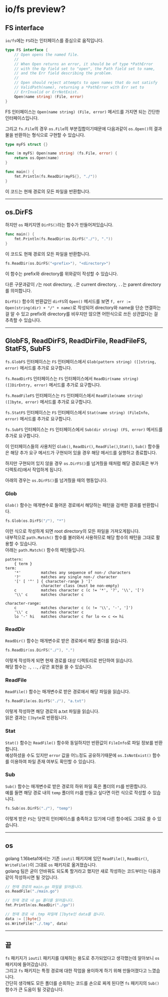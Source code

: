 # io/fs preview?

## FS interface

`io/fs`에는 `FS`라는 인터페이스를 중심으로 움직입니다.

```go
type FS interface {
  	// Open opens the named file.
  	//
  	// When Open returns an error, it should be of type *PathError
	// with the Op field set to "open", the Path field set to name,
	// and the Err field describing the problem.
	//
	// Open should reject attempts to open names that do not satisfy
	// ValidPath(name), returning a *PathError with Err set to
	// ErrInvalid or ErrNotExist.
	Open(name string) (File, error)
}
```
FS 인터페이스는 `Open(name string) (File, error)` 메서드를 가지면 되는 간단한 인터페이스입니다.

그리고 `fs.File`의 경우 `os.File`의 부분집합이기때문에 다음과같이 `os.Open()`의 결과물을 반환하는 형식으로 구현할 수 있습니다.

```go
type myFS struct {}

func (m myFS) Open(name string) (fs.File, error) {
    return os.Open(name)
}

func main() {
	fmt.Println(fs.ReadDir(myFS{}, "./"))
}
```

이 코드는 현재 경로의 모든 파일을 반환합니다.

---

## os.DirFS

하지만 `os` 패키지엔 `DirFS()`라는 함수가 만들어져있습니다.

```go
func main() {
	fmt.Println(fs.ReadDir(os.DirFS("./"), "."))
}
```

이 코드도 현재 경로의 모든 파일을 반환합니다.

```go
fs.ReadDir(os.DirFS("<prefix>"), "<directory>")
```

이 함수는 prefix와 directory를 위와같이 작성할 수 있습니다.

다른 구문과같이 `/`는 root directory, `.`은 current directory, `..`는 parent directory를 의미합니다.

`DirFS()` 함수의 반환값인 `dirFS`의 `Open()` 메서드를 보면 `f, err := Open(string(dir) + "/" + name)`로 작성되어 directory와 name을 단순 연결하는 걸 알 수 있고 prefix와 directory를 비우지만 않으면 어떤식으로 쓰든 상관없다는 걸 추측할 수 있습니다.

---

## GlobFS, ReadDirFS, ReadDirFile, ReadFileFS, StatFS, SubFS

`fs.GlobFS` 인터페이스는 `FS` 인터페이스에서 `Glob(pattern string) ([]string, error)` 메서드를 추가로 요구합니다.

`fs.ReadDirFS` 인터페이스는 `FS` 인터페이스에서 `ReadDir(name string) ([]DirEntry, error)` 메서드를 추가로 요구합니다.

`fs.ReadFileFS` 인터페이스는 `FS` 인터페이스에서 `ReadFile(name string) ([]byte, error)` 메서드를 추가로 요구합니다.

`fs.StatFS` 인터페이스는 `FS` 인터페이스에서 `Stat(name string) (FileInfo, error)` 메서드를 추가로 요구합니다.

`fs.SubFS` 인터페이스는 `FS` 인터페이스에서 `Sub(dir string) (FS, error)` 메서드를 추가로 요구합니다.

이 인터페이스들의 사용처인 `Glob()`, `ReadDir()`, `ReadFile()`,`Stat()`, `Sub()` 함수들은 해당 추가 요구 메서드가 구현되어 있을 경우 해당 메서드를 실행하고 종료합니다.

하지만 구현되어 있지 않을 경우 `os.DirFS()`를 넘겨줬을 때처럼 해당 경로(혹은 부가 디렉토리)에서 작업하게 됩니다.

아래의 경우는 `os.DirFS()`를 넘겨줬을 때의 행동입니다.

### Glob

`Glob()` 함수는 매개변수로 들어온 경로에서 해당하는 패턴을 검색한 결과를 반환합니다.

```go
fs.Glob(os.DirFS("/"), "*")
```

이런 식으로 작성하게 되면 root directory의 모든 파일을 가져오게됩니다.  
내부적으로 `path.Match()` 함수를 불러와서 사용하므로 해당 함수의 패턴을 그대로 활용할 수 있습니다.  
아래는 `path.Match()` 함수의 패턴들입니다.

```
pattern:
	{ term }
term:
	'*'         matches any sequence of non-/ characters
	'?'         matches any single non-/ character
	'[' [ '^' ] { character-range } ']'
	            character class (must be non-empty)
	c           matches character c (c != '*', '?', '\\', '[')
	'\\' c      matches character c

character-range:
	c           matches character c (c != '\\', '-', ']')
	'\\' c      matches character c
	lo '-' hi   matches character c for lo <= c <= hi
```

### ReadDir

`ReadDir()` 함수는 매개변수로 받은 경로에서 해당 폴더를 읽습니다.

```go
fs.ReadDir(os.DirFS("./"), ".")
```

이렇게 작성하게 되면 현재 경로를 대상 디렉토리로 판단하여 읽습니다.  
해당 함수는 `.`, `..`, `/`같은 표현을 쓸 수 있습니다.

### ReadFile

`ReadFile()` 함수는 매개변수로 받은 경로에서 해당 파일을 읽습니다.

```go
fs.ReadFile(os.DirFS("./"), "a.txt")
```

이렇게 작성하면 해당 경로의 a.txt 파일을 읽습니다.  
읽은 결과는 `[]byte`로 반환됩니다.

### Stat

`Stat()` 함수는 `ReadFile()` 함수와 동일하지만 반환값이 `FileInfo`로 파일 정보를 반환합니다.  
예상하셨을 수도 있지만 `error` 값을 어느정도 공유하기때문에 `os.IsNotExist()` 함수를 이용하여 파일 존재 여부도 확인할 수 있습니다.

### Sub

`Sub()` 함수는 매개변수로 받은 경로의 하위 파일 혹은 폴더의 `FS`를 반환합니다.  
예를 들면 해당 경로 내의 `temp` 폴더의 `FS`를 만들고 싶다면 이런 식으로 작성할 수 있습니다.

```go
fs.Sub(os.DirFS("./"), "temp")
```

이렇게 받은 `FS`는 당연히 인터페이스를 충족하고 있기에 다른 함수에도 그대로 쓸 수 있습니다.

---

## os

golang 1.16beta1에서는 기존 `ioutil` 패키지에 있던 `ReadFile()`, `ReadDir()`, `WriteFile()`이 그대로 `os` 패키지로 옮겨졌습니다.  
golang 팀은 굳이 안바꿔도 되도록 할거라고 했지만 새로 작성하는 코드부터는 다음과 같이 작성하시면 될 것입니다.

```go
// 현재 경로의 main.go 파일을 읽어옵니다.
os.ReadFile("./main.go")

// 현재 경로 내 go 폴더를 읽어옵니다.
fmt.Println(os.ReadDir("./go"))

// 현재 경로 내 .tmp 파일에 []byte인 data를 씁니다.
data := []byte{}
os.WriteFile("./.tmp", data)
```

---

## 끝

`fs` 패키지가 `ioutil` 패키지를 대체하는 용도로 추가되었다고 생각했는데 알아보니 `os` 패키지에 들어갔습니다.  
그리고 `fs` 패키지는 특정 경로에 대한 작업을 용이하게 하기 위해 만들어졌다고 느꼈습니다.  
간단히 생각해도 모든 폴더를 순회하는 코드를 손으로 짜게 된다면 `fs` 패키지의 `Sub()` 함수가 큰 도움이 될 것같습니다.